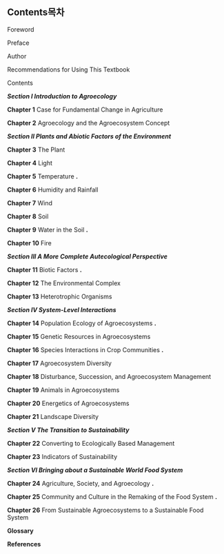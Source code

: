 ## Contents목차

Foreword

Preface

Author

Recommendations for Using This Textbook

Contents

_**Section I Introduction to Agroecology**_

**Chapter 1** Case for Fundamental Change in Agriculture

**Chapter 2** Agroecology and the Agroecosystem Concept

_**Section II Plants and Abiotic Factors of the Environment**_

**Chapter 3** The Plant

**Chapter 4** Light

**Chapter 5** Temperature **.**

**Chapter 6** Humidity and Rainfall

**Chapter 7** Wind

**Chapter 8** Soil

**Chapter 9** Water in the Soil **.**

**Chapter 10** Fire


_**Section III A More Complete Autecological Perspective**_

**Chapter 11** Biotic Factors **.**

**Chapter 12** The Environmental Complex

**Chapter 13** Heterotrophic Organisms

_**Section IV System-Level Interactions**_

**Chapter 14** Population Ecology of Agroecosystems **.**

**Chapter 15** Genetic Resources in Agroecosystems

**Chapter 16** Species Interactions in Crop Communities **.**

**Chapter 17** Agroecosystem Diversity

**Chapter 18** Disturbance, Succession, and Agroecosystem Management

**Chapter 19** Animals in Agroecosystems

**Chapter 20** Energetics of Agroecosystems

**Chapter 21** Landscape Diversity

_**Section V The Transition to Sustainability**_

**Chapter 22** Converting to Ecologically Based Management

**Chapter 23** Indicators of Sustainability

_**Section VI Bringing about a Sustainable World Food System**_

**Chapter 24** Agriculture, Society, and Agroecology **.**

**Chapter 25** Community and Culture in the Remaking of the Food System **.**

**Chapter 26** From Sustainable Agroecosystems to a Sustainable Food System

**Glossary**


**References** 
